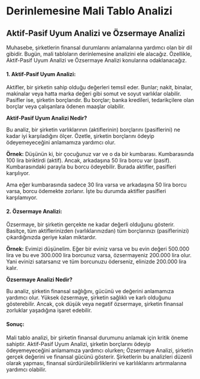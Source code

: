 # Derinlemesine Mali Tablo Analizi

## **Aktif-Pasif Uyum Analizi ve Özsermaye Analizi**

Muhasebe, şirketlerin finansal durumlarını anlamalarına yardımcı olan bir dil gibidir. Bugün, mali tabloların derinlemesine analizini ele alacağız. Özellikle, Aktif-Pasif Uyum Analizi ve Özsermaye Analizi konularına odaklanacağız.

#### **1. Aktif-Pasif Uyum Analizi:**

Aktifler, bir şirketin sahip olduğu değerleri temsil eder. Bunlar; nakit, binalar, makinalar veya hatta marka değeri gibi somut ve soyut varlıklar olabilir. Pasifler ise, şirketin borçlarıdır. Bu borçlar; banka kredileri, tedarikçilere olan borçlar veya çalışanlara ödenen maaşlar olabilir.

**Aktif-Pasif Uyum Analizi Nedir?**

Bu analiz, bir şirketin varlıklarının (aktiflerinin) borçlarını (pasiflerini) ne kadar iyi karşıladığını ölçer. Özetle, şirketin borçlarını ödeyip ödeyemeyeceğini anlamamıza yardımcı olur.

**Örnek:** Düşünün ki, bir çocuğunuz var ve o da bir kumbarası. Kumbarasında 100 lira biriktirdi (aktif). Ancak, arkadaşına 50 lira borcu var (pasif). Kumbarasındaki parayla bu borcu ödeyebilir. Burada aktifler, pasifleri karşılıyor.

Ama eğer kumbarasında sadece 30 lira varsa ve arkadaşına 50 lira borcu varsa, borcu ödemekte zorlanır. İşte bu durumda aktifler pasifleri karşılamıyor.

#### **2. Özsermaye Analizi:**

Özsermaye, bir şirketin gerçekte ne kadar değerli olduğunu gösterir. Basitçe, tüm aktiflerinizden (varlıklarınızdan) tüm borçlarınızı (pasiflerinizi) çıkardığınızda geriye kalan miktardır.

**Örnek:** Evimizi düşünelim. Eğer bir eviniz varsa ve bu evin değeri 500.000 lira ve bu eve 300.000 lira borcunuz varsa, özsermayeniz 200.000 lira olur. Yani evinizi satarsanız ve tüm borcunuzu öderseniz, elinizde 200.000 lira kalır.

**Özsermaye Analizi Nedir?**

Bu analiz, şirketin finansal sağlığını, gücünü ve değerini anlamamıza yardımcı olur. Yüksek özsermaye, şirketin sağlıklı ve karlı olduğunu gösterebilir. Ancak, çok düşük veya negatif özsermaye, şirketin finansal zorluklar yaşadığına işaret edebilir.

#### **Sonuç:**

Mali tablo analizi, bir şirketin finansal durumunu anlamak için kritik öneme sahiptir. Aktif-Pasif Uyum Analizi, şirketin borçlarını ödeyip ödeyemeyeceğini anlamamıza yardımcı olurken; Özsermaye Analizi, şirketin gerçek değerini ve finansal gücünü gösterir. Şirketlerin bu analizleri düzenli olarak yapması, finansal sürdürülebilirliklerini ve karlılıklarını artırmalarına yardımcı olabilir.
